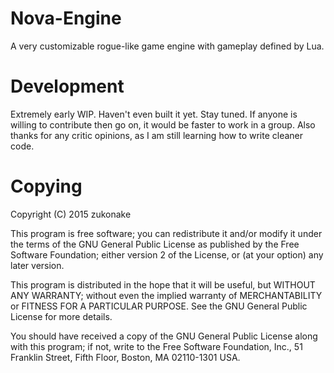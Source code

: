 # Nova-Engine
A very customizable rogue-like game engine with gameplay defined by Lua.

# Development
Extremely early WIP. Haven't even built it yet. Stay tuned.
If anyone is willing to contribute then go on,
it would be faster to work in a group.
Also thanks for any critic opinions,
as I am still learning how to write cleaner code.

# Copying
Copyright (C) 2015 zukonake

This program is free software; you can redistribute it and/or modify
it under the terms of the GNU General Public License as published by
the Free Software Foundation; either version 2 of the License, or
(at your option) any later version.

This program is distributed in the hope that it will be useful,
but WITHOUT ANY WARRANTY; without even the implied warranty of
MERCHANTABILITY or FITNESS FOR A PARTICULAR PURPOSE.  See the
GNU General Public License for more details.

You should have received a copy of the GNU General Public License along
with this program; if not, write to the Free Software Foundation, Inc.,
51 Franklin Street, Fifth Floor, Boston, MA 02110-1301 USA.
